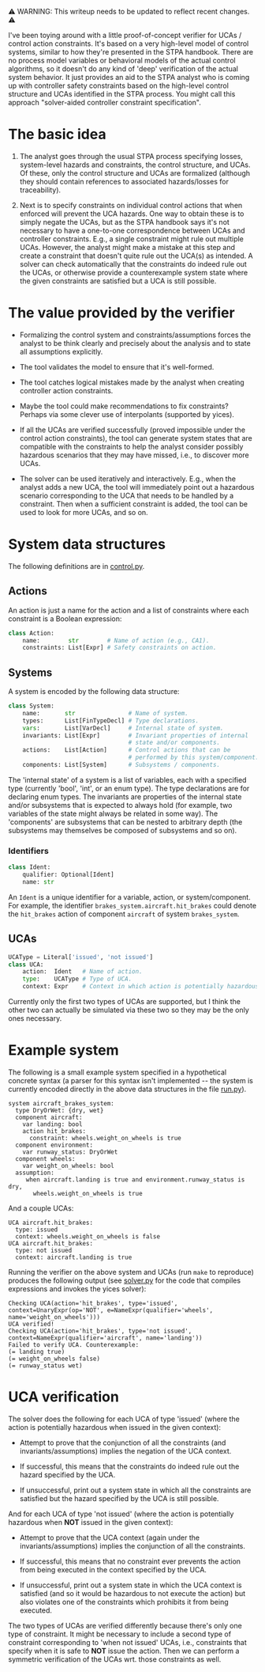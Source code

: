 :warning: WARNING: This writeup needs to be updated to reflect recent changes. :warning:

I've been toying around with a little proof-of-concept verifier for
UCAs / control action constraints. It's based on a very high-level
model of control systems, similar to how they're presented in the STPA
handbook. There are no process model variables or behavioral models of
the actual control algorithms, so it doesn't do any kind of 'deep'
verification of the actual system behavior. It just provides an aid to
the STPA analyst who is coming up with controller safety constraints
based on the high-level control structure and UCAs identified in the
STPA process. You might call this approach "solver-aided controller
constraint specification".

# The basic idea

1. The analyst goes through the usual STPA process specifying losses,
system-level hazards and constraints, the control structure, and
UCAs. Of these, only the control structure and UCAs are formalized
(although they should contain references to associated hazards/losses
for traceability).

2. Next is to specify constraints on individual control actions that
when enforced will prevent the UCA hazards. One way to obtain these is
to simply negate the UCAs, but as the STPA handbook says it's not
necessary to have a one-to-one correspondence between UCAs and
controller constraints. E.g., a single constraint might rule out
multiple UCAs. However, the analyst might make a mistake at this step
and create a constraint that doesn't quite rule out the UCA(s) as
intended. A solver can check automatically that the constraints do
indeed rule out the UCAs, or otherwise provide a counterexample system
state where the given constraints are satisfied but a UCA is still
possible.

# The value provided by the verifier

- Formalizing the control system and constraints/assumptions forces
  the analyst to be think clearly and precisely about the analysis and
  to state all assumptions explicitly.

- The tool validates the model to ensure that it's well-formed.

- The tool catches logical mistakes made by the analyst when creating
  controller action constraints.

- Maybe the tool could make recommendations to fix constraints?
  Perhaps via some clever use of interpolants (supported by yices).

- If all the UCAs are verified successfully (proved impossible under
  the control action constraints), the tool can generate system states
  that are compatible with the constraints to help the analyst
  consider possibly hazardous scenarios that they may have missed,
  i.e., to discover more UCAs.

- The solver can be used iteratively and interactively. E.g., when the
  analyst adds a new UCA, the tool will immediately point out a
  hazardous scenario corresponding to the UCA that needs to be handled
  by a constraint. Then when a sufficient constraint is added, the
  tool can be used to look for more UCAs, and so on.

# System data structures

The following definitions are in [control.py](control.py).

## Actions

An action is just a name for the action and a list of constraints
where each constraint is a Boolean expression:

```python
class Action:
    name:        str        # Name of action (e.g., CA1).
    constraints: List[Expr] # Safety constraints on action.
```

## Systems

A system is encoded by the following data structure:

```python
class System:
    name:       str               # Name of system.
    types:      List[FinTypeDecl] # Type declarations.
    vars:       List[VarDecl]     # Internal state of system.
    invariants: List[Expr]        # Invariant properties of internal
                                  # state and/or components.
    actions:    List[Action]      # Control actions that can be
                                  # performed by this system/component.
    components: List[System]      # Subsystems / components.
```


The 'internal state' of a system is a list of variables, each with a
specified type (currently 'bool', 'int', or an enum type). The type
declarations are for declaring enum types. The invariants are
properties of the internal state and/or subsystems that is expected to
always hold (for example, two variables of the state might always be
related in some way). The 'components' are subsystems that can be
nested to arbitrary depth (the subsystems may themselves be composed
of subsystems and so on).

### Identifiers

```python
class Ident:
    qualifier: Optional[Ident]
    name: str
```

An `Ident` is a unique identifier for a variable, action, or
system/component. For example, the identifier
`brakes_system.aircraft.hit_brakes` could denote the `hit_brakes`
action of component `aircraft` of system `brakes_system`.

## UCAs

```python
UCAType = Literal['issued', 'not issued']
class UCA:
    action:  Ident   # Name of action.
    type:    UCAType # Type of UCA.
    context: Expr    # Context in which action is potentially hazardous.
```

Currently only the first two types of UCAs are supported, but I think
the other two can actually be simulated via these two so they may be
the only ones necessary.

# Example system

The following is a small example system specified in a hypothetical
concrete syntax (a parser for this syntax isn't implemented -- the
system is currently encoded directly in the above data structures in
the file [run.py](run.py)).

```
system aircraft_brakes_system:
  type DryOrWet: {dry, wet}
  component aircraft:
    var landing: bool
    action hit_brakes:
      constraint: wheels.weight_on_wheels is true
  component environment:
    var runway_status: DryOrWet
  component wheels:
    var weight_on_wheels: bool
  assumption:
     when aircraft.landing is true and environment.runway_status is dry,
       wheels.weight_on_wheels is true
```

And a couple UCAs:

```
UCA aircraft.hit_brakes:
  type: issued
  context: wheels.weight_on_wheels is false
UCA aircraft.hit_brakes:
  type: not issued
  context: aircraft.landing is true
```

Running the verifier on the above system and UCAs (run `make` to
reproduce) produces the following output (see [solver.py](solver.py)
for the code that compiles expressions and invokes the yices solver):

```
Checking UCA(action='hit_brakes', type='issued', context=UnaryExpr(op='NOT', e=NameExpr(qualifier='wheels', name='weight_on_wheels')))
UCA verified!
Checking UCA(action='hit_brakes', type='not issued', context=NameExpr(qualifier='aircraft', name='landing'))
Failed to verify UCA. Counterexample:
(= landing true)
(= weight_on_wheels false)
(= runway_status wet)
```

# UCA verification

The solver does the following for each UCA of type 'issued' (where the
action is potentially hazardous when issued in the given context):

- Attempt to prove that the conjunction of all the constraints (and
  invariants/assumptions) implies the negation of the UCA context.
  
- If successful, this means that the constraints do indeed rule out
  the hazard specified by the UCA.
  
- If unsuccessful, print out a system state in which all the
  constraints are satisfied but the hazard specified by the UCA is
  still possible.

And for each UCA of type 'not issued' (where the action is potentially
hazardous when **NOT** issued in the given context):

- Attempt to prove that the UCA context (again under the
  invariants/assumptions) implies the conjunction of all the
  constraints.

- If successful, this means that no constraint ever prevents the
  action from being executed in the context specified by the UCA.

- If unsuccessful, print out a system state in which the UCA context
  is satisfied (and so it would be hazardous to not execute the
  action) but also violates one of the constraints which prohibits it
  from being executed.

The two types of UCAs are verified differently because there's only
one type of constraint. It might be necessary to include a second type
of constraint corresponding to 'when not issued' UCAs, i.e.,
constraints that specify when it is safe to **NOT** issue the
action. Then we can perform a symmetric verification of the UCAs
wrt. those constraints as well.
